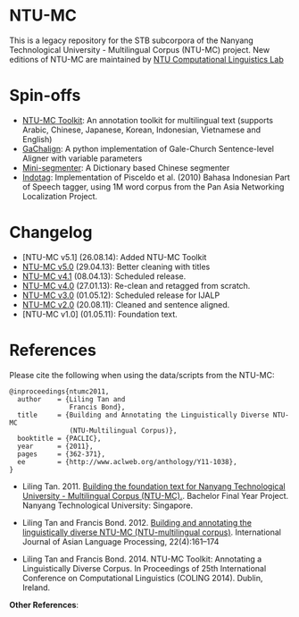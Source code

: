 NTU-MC
======

This is a legacy repository for the STB subcorpora of the Nanyang Technological University - Multilingual Corpus (NTU-MC) project. New editions of NTU-MC are maintained by [NTU Computational Linguistics Lab](http://compling.hss.ntu.edu.sg/index.html)


Spin-offs
========

* [NTU-MC Toolkit](http://www.aclweb.org/anthology/C/C14/C14-2019.pdf): An annotation toolkit for multilingual text (supports Arabic, Chinese, Japanese, Korean, Indonesian, Vietnamese and English)
* [GaChalign](https://github.com/alvations/gachalign): A python implementation of Gale-Church Sentence-level Aligner with variable parameters
* [Mini-segmenter](https://code.google.com/p/mini-segmenter/): A Dictionary based Chinese segmenter
* [Indotag](): Implementation of Pisceldo et al. (2010) Bahasa Indonesian Part of Speech tagger, using 1M word corpus from the Pan Asia Networking Localization Project. 


Changelog
==========


* [NTU-MC v5.1] (26.08.14): Added NTU-MC Toolkit
* [NTU-MC v5.0](https://db.tt/FP1ViZP4) (29.04.13): Better cleaning with titles
* [NTU-MC v4.1](https://db.tt/DpqmJek4) (08.04.13): Scheduled release.
* [NTU-MC v4.0](https://db.tt/RmtK1gaL) (27.01.13): Re-clean and retagged from scratch.
* [NTU-MC v3.0](https://db.tt/kFzIKRQi) (01.05.12): Scheduled release for IJALP
* [NTU-MC v2.0](https://db.tt/A1HmkfAa) (20.08.11): Cleaned and sentence aligned.
* [NTU-MC v1.0] (01.05.11): Foundation text.



References
==========

Please cite the following when using the data/scripts from the NTU-MC:

```
@inproceedings{ntumc2011,
  author    = {Liling Tan and
               Francis Bond},
  title     = {Building and Annotating the Linguistically Diverse NTU-MC
               (NTU-Multilingual Corpus)},
  booktitle = {PACLIC},
  year      = {2011},
  pages     = {362-371},
  ee        = {http://www.aclweb.org/anthology/Y11-1038},
}
```

* Liling Tan. 2011. [Building the foundation text for Nanyang Technological University - Multilingual Corpus (NTU-MC).](http://dr.ntu.edu.sg/bitstream/handle/10220/7790/Liling%20Tan.pdf). Bachelor Final Year Project. Nanyang Technological University: Singapore.

* Liling Tan and Francis Bond. 2012. [Building and annotating the linguistically diverse NTU-MC (NTU-multilingual corpus)](http://www.colips.org/journal/volume22/22.4.2.NTU-MC%20Tan%20final.pdf). International Journal of Asian Language Processing, 22(4):161–174

* Liling Tan and Francis Bond. 2014. NTU-MC Toolkit: Annotating a Linguistically Diverse Corpus. In Proceedings of 25th International Conference on Computational Linguistics (COLING 2014). Dublin, Ireland.


**Other References**:
